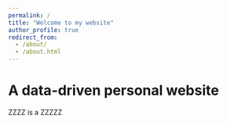 ```yaml
---
permalink: /
title: "Welcome to my website"
author_profile: true
redirect_from: 
  - /about/
  - /about.html
---
```



A data-driven personal website
======
ZZZZ is a ZZZZZ
